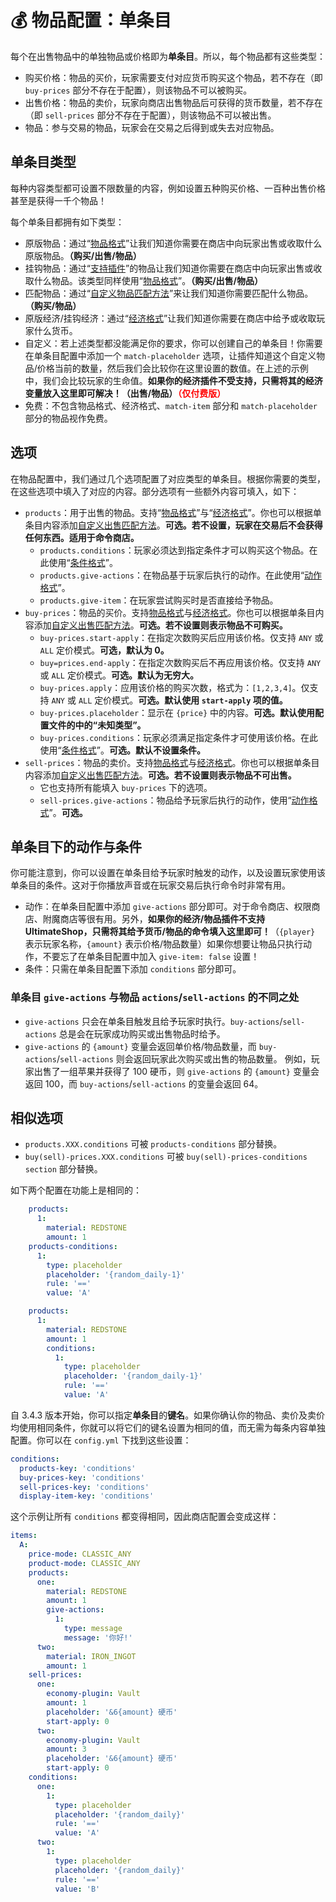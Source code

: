 # 💰 物品配置：单条目

每个在出售物品中的单独物品或价格即为**单条目**。所以，每个物品都有这些类型：

* 购买价格：物品的买价，玩家需要支付对应货币购买这个物品，若不存在（即 `buy-prices` 部分不存在于配置），则该物品不可以被购买。
* 出售价格：物品的卖价，玩家向商店出售物品后可获得的货币数量，若不存在（即 `sell-prices` 部分不存在于配置），则该物品不可以被出售。
* 物品：参与交易的物品，玩家会在交易之后得到或失去对应物品。

## 单条目类型

每种内容类型都可设置不限数量的内容，例如设置五种购买价格、一百种出售价格甚至是获得一千个物品！

每个单条目都拥有如下类型：

* 原版物品：通过“[物品格式](format.itemformat.md)”让我们知道你需要在商店中向玩家出售或收取什么原版物品。**（购买/出售/物品）**
* 挂钩物品：通过“[支持插件](info.compatibility.md#直接支持的自定义物品系列)”的物品让我们知道你需要在商店中向玩家出售或收取什么物品。该类型同样使用“[物品格式](format.itemformat.md)”。**（购买/出售/物品）**
* 匹配物品：通过“[自定义物品匹配方法](features.custom-item-match-method.md)”来让我们知道你需要匹配什么物品。**（购买/物品）**
* 原版经济/挂钩经济：通过“[经济格式](format.economyformat.md)”让我们知道你需要在商店中给予或收取玩家什么货币。
* 自定义：若上述类型都没能满足你的要求，你可以创建自己的单条目！你需要在单条目配置中添加一个 `match-placeholder` 选项，让插件知道这个自定义物品/价格当前的数量，然后我们会比较你在这里设置的数值。在上述的示例中，我们会比较玩家的生命值。**如果你的经济插件不受支持，只需将其的经济变量放入这里即可解决！（出售/物品）**<font color="red">**（仅付费版）**</font>
* 免费：不包含物品格式、经济格式、`match-item` 部分和 `match-placeholder` 部分的物品视作免费。

## 选项

在物品配置中，我们通过几个选项配置了对应类型的单条目。根据你需要的类型，在这些选项中填入了对应的内容。部分选项有一些额外内容可填入，如下：

* `products`：用于出售的物品。支持“[物品格式](format.itemformat.md)”与“[经济格式](format.economyformat.md)”。你也可以根据单条目内容添加[自定义出售匹配方法](features.custom-item-match-method.md)。**可选。若不设置，玩家在交易后不会获得任何东西。适用于命令商店。**
    * `products.conditions`：玩家必须达到指定条件才可以购买这个物品。在此使用“[条件格式](format.condition-format.md)”。
    * `products.give-actions`：在物品基于玩家后执行的动作。在此使用“[动作格式](format.action-format.md)”。
    * `products.give-item`：在玩家尝试购买时是否直接给予物品。
* `buy-prices`：物品的买价。支持[物品格式](format.itemformat.md)与[经济格式](format.economyformat.md)。你也可以根据单条目内容添加[自定义出售匹配方法](features.custom-item-match-method.md)。**可选。若不设置则表示物品不可购买。**
    * `buy-prices.start-apply`：在指定次数购买后应用该价格。仅支持 `ANY` 或 `ALL` 定价模式。**可选，默认为 0。**
    * `buy=prices.end-apply`：在指定次数购买后不再应用该价格。仅支持 `ANY` 或 `ALL` 定价模式。**可选。默认为无穷大。**
    * `buy-prices.apply`：应用该价格的购买次数，格式为：`[1,2,3,4]`。仅支持 `ANY` 或 `ALL` 定价模式。**可选。默认使用 `start-apply` 项的值。**
    * `buy-prices.placeholder`：显示在 `{price}` 中的内容。**可选。默认使用配置文件的中的“未知类型”。**
    * `buy-prices.conditions`：玩家必须满足指定条件才可使用该价格。在此使用“[条件格式](format.condition-format.md)”。**可选。默认不设置条件。**
* `sell-prices`：物品的卖价。支持[物品格式](format.itemformat.md)与[经济格式](format.economyformat.md)。你也可以根据单条目内容添加[自定义出售匹配方法](features.custom-item-match-method.md)。**可选。若不设置则表示物品不可出售。**
    * 它也支持所有能填入 `buy-prices` 下的选项。
    * `sell-prices.give-actions`：物品给予玩家后执行的动作，使用“[动作格式](format.action-format.md)”。**可选。**

## 单条目下的动作与条件

你可能注意到，你可以设置在单条目给予玩家时触发的动作，以及设置玩家使用该单条目的条件。这对于你播放声音或在玩家交易后执行命令时非常有用。

* 动作：在单条目配置中添加 `give-actions` 部分即可。对于命令商店、权限商店、附魔商店等很有用。另外，**如果你的经济/物品插件不支持 UltimateShop，只需将其给予货币/物品的命令填入这里即可！**（`{player}` 表示玩家名称，`{amount}` 表示价格/物品数量）如果你想要让物品只执行动作，不要忘了在单条目配置中加入 `give-item: false` 设置！
* 条件：只需在单条目配置下添加 `conditions` 部分即可。

### 单条目 `give-actions` 与物品 `actions`/`sell-actions` 的不同之处

* `give-actions` 只会在单条目触发且给予玩家时执行。`buy-actions`/`sell-actions` 总是会在玩家成功购买或出售物品时给予。
* `give-actions` 的 `{amount}` 变量会返回单价格/物品数量，而 `buy-actions`/`sell-actions` 则会返回玩家此次购买或出售的物品数量。
    例如，玩家出售了一组苹果并获得了 100 硬币，则 `give-actions` 的 `{amount}` 变量会返回 100，而 `buy-actions`/`sell-actions` 的变量会返回 64。

## 相似选项

* `products.XXX.conditions` 可被 `products-conditions` 部分替换。
* `buy(sell)-prices.XXX.conditions` 可被 `buy(sell)-prices-conditions section` 部分替换。

如下两个配置在功能上是相同的：

``` YAML
    products:
      1:
        material: REDSTONE
        amount: 1
    products-conditions:
      1: 
        type: placeholder
        placeholder: '{random_daily-1}'
        rule: '=='
        value: 'A'
```

``` YAML
    products:
      1:
        material: REDSTONE
        amount: 1
        conditions:
          1:
            type: placeholder
            placeholder: '{random_daily-1}'
            rule: '=='
            value: 'A'
```

自 3.4.3 版本开始，你可以指定**单条目**的**键名**。如果你确认你的物品、卖价及卖价均使用相同条件，你就可以将它们的键名设置为相同的值，而无需为每条内容单独配置。你可以在 `config.yml` 下找到这些设置：

``` YAML
conditions:
  products-key: 'conditions'
  buy-prices-key: 'conditions'
  sell-prices-key: 'conditions'
  display-item-key: 'conditions'
```

这个示例让所有 `conditions` 都变得相同，因此商店配置会变成这样：

``` YAML
items:
  A:
    price-mode: CLASSIC_ANY
    product-mode: CLASSIC_ANY
    products:
      one:
        material: REDSTONE
        amount: 1
        give-actions:
          1:
            type: message
            message: '你好!'
      two:
        material: IRON_INGOT
        amount: 1
    sell-prices:
      one:
        economy-plugin: Vault
        amount: 1
        placeholder: '&6{amount} 硬币'
        start-apply: 0
      two:
        economy-plugin: Vault
        amount: 3
        placeholder: '&6{amount} 硬币'
        start-apply: 0
    conditions:
      one:
        1:
          type: placeholder
          placeholder: '{random_daily}'
          rule: '=='
          value: 'A'
      two:
        1:
          type: placeholder
          placeholder: '{random_daily}'
          rule: '=='
          value: 'B'
```